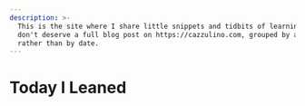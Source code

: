```yaml
---
description: >-
  This is the site where I share little snippets and tidbits of learnings that
  don't deserve a full blog post on https://cazzulino.com, grouped by areas,
  rather than by date.
---
```


# Today I Leaned

